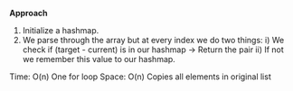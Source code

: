 **Approach**

1. Initialize a hashmap.
2. We parse through the array but at every index we do two things:
    i) We check if (target - current) is in our hashmap -> Return the pair
    ii) If not we remember this value to our hashmap.


Time: O(n) One for loop
Space: O(n) Copies all elements in original list